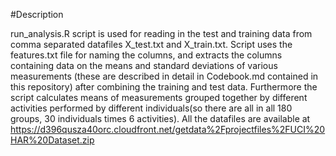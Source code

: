 #Description

run_analysis.R script is used for reading in the test and training data from comma separated datafiles X_test.txt and X_train.txt. Script uses 
the features.txt file for naming the columns, and extracts the columns containing data on the means and standard deviations of various measurements 
(these are described in detail in Codebook.md contained in this repository) after combining the training and test data. Furthermore the script calculates 
means of measurements grouped together by different activities performed by different individuals(so there are all in all 180 groups, 30 individuals times 
6 activities). All the datafiles are available at https://d396qusza40orc.cloudfront.net/getdata%2Fprojectfiles%2FUCI%20HAR%20Dataset.zip 
